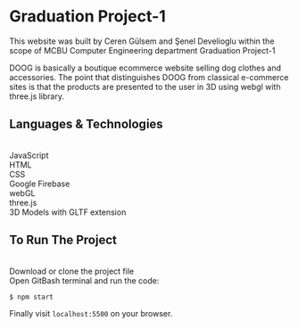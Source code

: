 # Graduation Project-1
This website was built by Ceren Gülsem and Şenel Develioglu within the scope of MCBU Computer Engineering department Graduation Project-1

DOOG is basically a boutique ecommerce website selling dog clothes and accessories. The point that distinguishes DOOG from classical e-commerce sites is that the products are presented to the user in 3D using webgl with three.js library.

## Languages & Technologies
<br>JavaScript</br>HTML</br>CSS</br>Google Firebase</br>webGL</br>three.js</br>3D Models with GLTF extension

## To Run The Project
<br>Download or clone the project file</br>Open GitBash terminal and run the code:
```
$ npm start
```
Finally visit ```localhost:5500``` on your browser.
